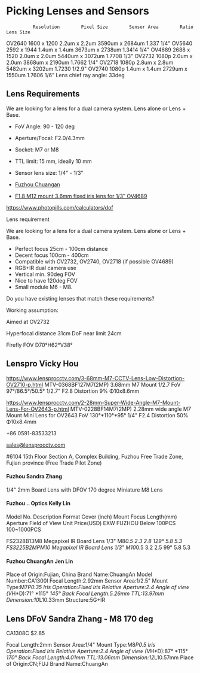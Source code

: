 # Picking Lenses and Sensors

              Resolution        Pixel Size        Sensor Area        Ratio        Lens Size
OV2640        1600 x 1200       2.2um x 2.2um     3590um x 2684um    1.337        1/4"
OV5640        2592 x 1944       1.4um x 1.4um     3673um x 2738um    1.3414       1/4"
OV4689        2688 x 1520       2.0um x 2.0um     5440um x 3072um    1.7708       1/3"
OV2732        1080p             2.0um x 2.0um     3868um x 2190um    1.7662       1/4"
OV2718        1080p             2.8um x 2.8um     5482um x 3202um    1.7230       1/2.9"
OV2740        1080p             1.4um x 1.4um     2729um x 1550um    1.7606       1/6"        Lens chief ray angle: 33deg


## Lens Requirements

We are looking for a lens for a dual camera system. Lens alone or Lens + Base.

* FoV Angle: 90 - 120 deg
* Aperture/Focal: F2.0/4.3mm
* Socket: M7 or M8
* TTL limit: 15 mm, ideally 10 mm
* Sensor lens size: 1/4" - 1/3" 

* [Fuzhou Chuangan](https://chancctv.en.alibaba.com/productgrouplist-804927292/M6_M7_M8_M10_Lens.html)
* [F1.8 M12 mount 3.6mm fixed iris lens for 1/3″ OV4689](https://aico-lens.com/product/3-6mm-megapixel-fixed-focal-lens-ac13b03618mm/)


https://www.photopills.com/calculators/dof

Lens requirement

We are looking for a lens for a dual camera system. Lens alone or Lens + Base.

- Perfect focus 25cm - 100cm distance
- Decent focus 100cm - 400cm
- Compatible with OV2732, OV2740, OV2718 (if possible OV4689)
- RGB+IR dual camera use
- Vertical min. 90deg FOV
- Nice to have 120deg FOV
- Small module M6 - M8. 

Do you have existing lenses that match these requirements?

Working assumption:


Aimed at OV2732

Hyperfocal distance 31cm
DoF near limit 24cm

Firefly FOV D70°H62°V38°

## Lenspro Vicky Hou

https://www.lensprocctv.com/3-68mm-M7-CCTV-Lens-Low-Distortion-OV2710-p.html
MTV-0368BF127M7(2MP)
3.68mm M7 Mount 1/2.7
FoV 97°/86.5°/50.5°
1/2.7" F2.8
Distortion 9%
Φ10x8.6mm


https://www.lensprocctv.com/2-28mm-Super-Wide-Angle-M7-Mount-Lens-For-OV2643-p.html
MTV-0228BF14M7(2MP)
2.28mm wide angle M7 Mount Mini Lens for OV2643
FoV 130°*110°*95°
1/4" F2.4
Distortion 50%
Φ10x8.4mm

 

 +86 0591-83533213

 sales@lensprocctv.com

 #6104 15th Floor Section A, Complex Building, Fuzhou Free Trade Zone, Fujian province (Free Trade Pilot Zone)




#### Fuzhou Sandra Zhang

1/4" 2mm Board Lens with DFOV 170 degree Miniature M8 Lens


#### Fuzhou .. Optics Kelly Lin

Model No.	Description	Format Cover (inch)	Mount	Focus Length(mm)	Aperture	Field of View 	Unit Price(USD) EXW FUZHOU
Below 100PCS	100~1000PCS
 
FS2328B13M8	Megapixel IR Board Lens	1/3"	M8*0.5	2.3	2.8	129° 	5.8	5.3
FS3225B2MPM10	Megapixel IR Board Lens	1/3"	M10*0.5	3.2	2.5	99° 	5.8	5.3
 

#### Fuzhou ChuangAn Jen Lin

Place of Origin:Fujian, China Brand 
Name:ChuangAn 
Model Number:CA1300I 
Focal Length:2.92mm 
Sensor Area:1/2.5" 
Mount Type:M7*P0.35 
Iris Operation:Fixed Iris 
Relative Aperture:2.4 
Angle of view (V*H*D):71° *115° *145° 
Back Focal Length:5.26mm 
TTL:13.97mm 
Dimension:10*L10.33mm 
Structure:5G+IR


## Lens DFoV Sandra Zhang - M8 170 deg

CA1308C $2.85 

Focal Length:2mm 
Sensor Area:1/4" 
Mount Type:M8*P0.5 
Iris Operation:Fixed Iris 
Relative Aperture:2.4 
Angle of view (V*H*D):87° *115° *170° 
Back Focal Length:4.01mm 
TTL:13.06mm 
Dimension:12*L10.57mm 
Place of Origin:CN;FUJ Brand Name:ChuangAn

